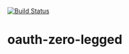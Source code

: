 [![Build Status](https://drone.io/github.com/xl8/oauth-zero-legged/status.png)](https://drone.io/github.com/xl8/oauth-zero-legged/latest)

oauth-zero-legged
=================
